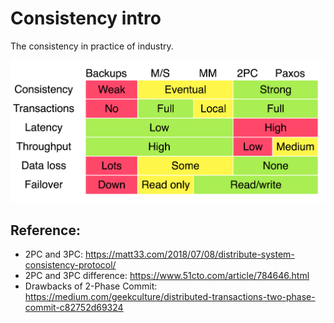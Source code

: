 # Consistency intro

The consistency in practice of industry.

![cap-summary](pic/cap-summary.png)

## Reference:
- 2PC and 3PC: https://matt33.com/2018/07/08/distribute-system-consistency-protocol/
- 2PC and 3PC difference: https://www.51cto.com/article/784646.html
- Drawbacks of 2-Phase Commit: https://medium.com/geekculture/distributed-transactions-two-phase-commit-c82752d69324